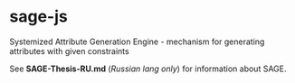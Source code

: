 # sage-js
Systemized Attribute Generation Engine - mechanism for generating attributes with given constraints

See **SAGE-Thesis-RU.md** (*Russian lang only*) for information about SAGE.